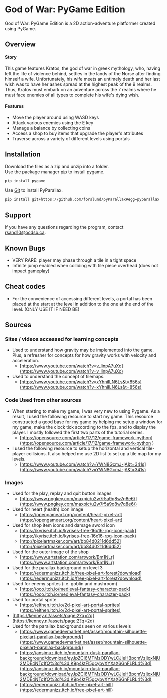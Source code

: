# God of War: PyGame Edition

God of War: PyGame Edition is a 2D action-adventure platformer created using PyGame.

## Overview
#### Story
This game features Kratos, the god of war in greek mythology, who, having left the life of violence behind, settles in the lands of the Norse after finding himself a wife. Unfortunately, his wife meets an untimely death and her last wish was to have her ashes spread at the highest peak of the 9 realms. Thus, Kratos must embark on an adventure across the 7 realms where he must face enemies of all types to complete his wife's dying wish.

#### Features
* Move the player around using WASD keys
* Attack various enemies using the E key
* Manage a balance by collecting coins
* Access a shop to buy items that upgrade the player's attributes
* Traverse across a variety of different levels  using portals
## Installation
Download the files as a zip and unzip into a folder.\
Use the package manager [pip](https://pip.pypa.io/en/stable/) to install pygame.

```bash
pip install pygame
```
Use [Git](https://gitforwindows.org) to install PyParallax.
```bash
pip install git+https://github.com/forslund/pyParallax#egg=pyparallax
```

## Support
If you have any questions regarding the program, contact [rsand10@ocdsb.ca](rsand10@ocdsb.ca).
## Known Bugs
* VERY RARE: player may phase through a tile in a tight space
* Infinite jump enabled when colliding with tile piece overhead (does not impact gameplay)

## Cheat codes
* For the convenience of accessing different levels, a portal has been placed at the start at the level in addition to the one at the end of the level. (ONLY USE IT IF NEED BE)
## Sources
### Sites / videos accessed for learning concepts
- Used to understand how gravity may be implemented into the game. Plus, a refresher for concepts for how gravity works with velocity and acceleration.
  - [https://www.youtube.com/watch?v=v_linpA7uXo](https://www.youtube.com/watch?v=v_linpA7uXo)
- Used to understand the concept of tilemaps.
  - [https://www.youtube.com/watch?v=xYhniILN6Ls&t=856s](https://www.youtube.com/watch?v=xYhniILN6Ls&t=856s)


### Code Used from other sources
- When starting to make my game, I was very new to using Pygame. As a result, I used the following resource to start my game. This resource constructed a good base for my game by helping me setup a window for my game, make the clock tick according to the fps, and to display the player. I mostly followed the first two parts of the tutorial series.
  - [https://opensource.com/article/17/12/game-framework-python](https://opensource.com/article/17/12/game-framework-python )
- I used the following resource to setup the horizontal and vertical tile-player collisions. It also helped me use  2D list to set up a tile map for my levels.
  - [https://www.youtube.com/watch?v=YWN8GcmJ-jA&t=341s](https://www.youtube.com/watch?v=YWN8GcmJ-jA&t=341s)
### Images
- Used for the play, replay and quit button images
  - [https://www.pngkey.com/maxpic/u2w7r5a9q8w7q8e6/](https://www.pngkey.com/maxpic/u2w7r5a9q8w7q8e6/)
- Used for heart (health) icon image
  - [https://opengameart.org/content/heart-pixel-art](https://opengameart.org/content/heart-pixel-art)
- Used for shop item icons and damage sword icon
  - [https://kyrise.itch.io/kyrises-free-16x16-rpg-icon-pack](https://kyrise.itch.io/kyrises-free-16x16-rpg-icon-pack)
  - [http://pixelartmaker.com/art/bb84d0211d6dd52](http://pixelartmaker.com/art/bb84d0211d6dd52)
- Used for the outer image of the shop
  - [https://www.artstation.com/artwork/Bm1NLr](https://www.artstation.com/artwork/Bm1NLr)
- Used for the parallax background on level 3
  - [https://edermunizz.itch.io/free-pixel-art-forest?download](https://edermunizz.itch.io/free-pixel-art-forest?download)
- Used for enemy sprites (i.e. goblin and mushroom)
  - [https://oco.itch.io/medieval-fantasy-character-pack](https://oco.itch.io/medieval-fantasy-character-pack)
- Used for portal sprite
  - [https://elthen.itch.io/2d-pixel-art-portal-sprites](https://elthen.itch.io/2d-pixel-art-portal-sprites)
- [https://kenney.nl/assets/page:2?q=2d](https://kenney.nl/assets/page:2?q=2d)
- Used for the parallax backgrounds seen on various levels
  - [https://www.gamedevmarket.net/asset/mountain-silhouette-pixelart-parallax-background/](https://www.gamedevmarket.net/asset/mountain-silhouette-pixelart-parallax-background/)
  - [https://ansimuz.itch.io/mountain-dusk-parallax-background/download/eyJpZCI6MTMzODYwLCJleHBpcmVzIjoxNjU2MDE4NTc1fQ%3d%3d.K9p4ktFl5gcybvXYXaX6GnFLRL4%3d](https://ansimuz.itch.io/mountain-dusk-parallax-background/download/eyJpZCI6MTMzODYwLCJleHBpcmVzIjoxNjU2MDE4NTc1fQ%3d%3d.K9p4ktFl5gcybvXYXaX6GnFLRL4%3d)
  - [https://edermunizz.itch.io/free-pixel-art-hill](https://edermunizz.itch.io/free-pixel-art-hill)
  

